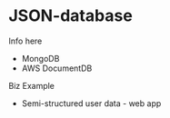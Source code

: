# JSON-database

Info here
- MongoDB
- AWS DocumentDB

Biz Example
- Semi-structured user data - web app